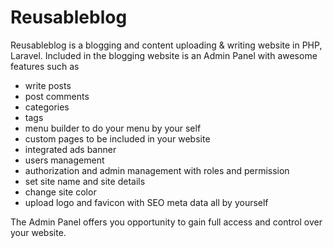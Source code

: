 # Reusableblog

Reusableblog is a blogging and content uploading & writing website in PHP, Laravel. Included in the blogging website is an Admin Panel with awesome features such as

- write posts
- post comments
- categories
- tags
- menu builder to do your menu by your self
- custom pages to be included in your website
- integrated ads banner
- users management
- authorization and admin management with roles and permission
- set site name and site details
- change site color
- upload logo and favicon with SEO meta data all by yourself

The Admin Panel offers you opportunity to gain full access and control over your website.

